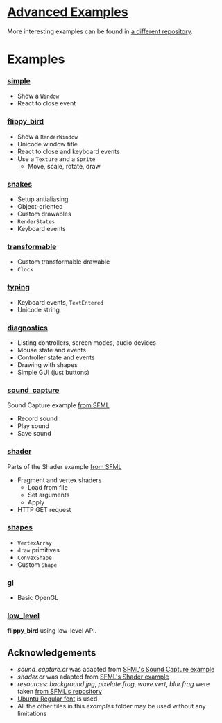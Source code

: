 [Advanced Examples][examples]
=============================

More interesting examples can be found in [a different repository][examples].

[examples]: https://github.com/BlaXpirit/crsfml-examples


Examples
========

### [simple](simple.cr)

- Show a `Window`
- React to close event

### [flippy_bird](flippy_bird.cr)

- Show a `RenderWindow`
- Unicode window title
- React to close and keyboard events
- Use a `Texture` and a `Sprite`
    - Move, scale, rotate, draw

### [snakes](snakes.cr)

- Setup antialiasing
- Object-oriented
- Custom drawables
- `RenderStates`
- Keyboard events

### [transformable](transformable.cr)

- Custom transformable drawable
- `Clock`

### [typing](typing.cr)

- Keyboard events, `TextEntered`
- Unicode string

### [diagnostics](diagnostics.cr)

- Listing controllers, screen modes, audio devices
- Mouse state and events
- Controller state and events
- Drawing with shapes
- Simple GUI (just buttons)

### [sound_capture](sound_capture.cr)

Sound Capture example [from SFML][sound_capture]

- Record sound
- Play sound
- Save sound

### [shader](shader.cr)

Parts of the Shader example [from SFML][shader]

- Fragment and vertex shaders
    - Load from file
    - Set arguments
    - Apply
- HTTP GET request

### [shapes](shapes.cr)

- `VertexArray`
- `draw` primitives
- `ConvexShape`
- Custom `Shape`

### [gl](gl.cr)

- Basic OpenGL

### [low_level](low_level.cr)

**flippy_bird** using low-level API.


Acknowledgements
----------------

- *sound_capture.cr* was adapted from [SFML's Sound Capture example][sound_capture]
- *shader.cr* was adapted from [SFML's Shader example][shader]
- *resources*: *background.jpg*, *pixelate.frag*, *wave.vert*, *blur.frag*
  were taken [from SFML's repository](https://github.com/LaurentGomila/SFML/blob/master/examples)
- [Ubuntu Regular font](http://font.ubuntu.com/#charset-regular) is used
- All the other files in this *examples* folder may be used without any limitations


[sound_capture]: https://github.com/LaurentGomila/SFML/blob/master/examples/sound_capture/
[shader]: https://github.com/LaurentGomila/SFML/blob/master/examples/shader/
